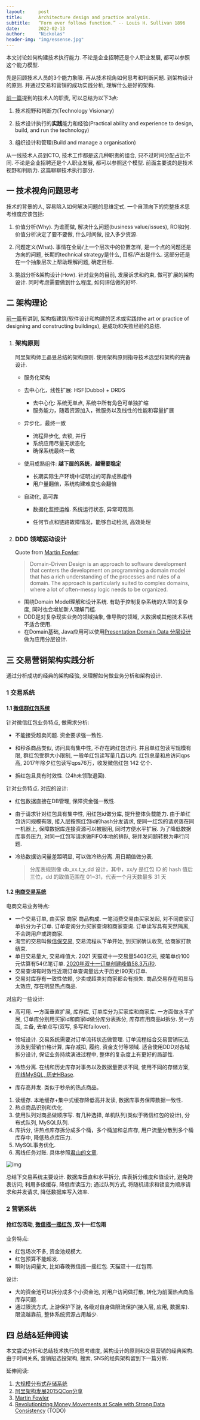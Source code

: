 ```yaml
---
layout:     post
title:      Architecture design and practice analysis. 
subtitle:   “Form ever follows function.” -- Louis H. Sullivan 1896
date:       2022-02-13
author:     "Nickolas"
header-img: "img/essense.jpg"
---
```


本文讨论如何构建技术执行能力. 不论是企业招聘还是个人职业发展, 都可以参照这个能力模型.

先是回顾技术人员的3个能力象限. 再从技术视角如何思考和判断问题. 到架构设计的原则. 并通过交易和营销的成功实践分析, 理解什么是好的架构.



[前一篇](https://nickolashu.github.io/2022/02/06/think-in-technology/)提到的技术人的职责, 可以总结为以下3点:

1. 技术视野和判断力(Technology Visionary)

2. 技术设计执行的**实践**能力和经验(Practical ability and experience to design, build, and run the technology)

3. 组织设计和管理(Build and manage a organisation)

   

从一线技术人员到CTO, 技术工作都是这几种职责的组合, 只不过时间分配占比不同. 不论是企业招聘还是个人职业发展, 都可以参照这个模型. 前面主要说的是技术视野和判断力. 这篇聊聊技术执行部分.



## 一 技术视角问题思考
技术的背景的人, 容易陷入如何解决问题的思维定式. 一个自顶向下的完整技术思考维度应该包括:

1. 价值分析(Why). 为谁而做, 解决什么问题(business value/issues), ROI如何.  价值分析决定了要不要做, 什么时间做, 投入多少资源.

2. 问题定义(What). 事情在全局/上一个层次中的位置怎样, 是一个点的问题还是方向的问题, 长期的technical strategy是什么, 目标/产出是什么. 这部分还是在一个抽象层次上帮助理解问题, 确定目标.

3. 挑战分析&架构设计(How). 针对业务的目前, 发展诉求和约束, 做可扩展的架构设计. 同时考虑需要做到什么程度, 如何评估做的好坏.



## 二 架构理论

[前一篇](https://nickolashu.github.io/2022/02/06/think-in-technology/)有讲到, 架构指建筑/软件设计和构建的艺术或实践(the art or practice of designing and constructing buildings), 是成功和失败经验的总结.

1. ### 架构原则

   阿里架构师王晶昱总结的架构原则. 使用架构原则指导技术选型和架构的完备设计. 

   * 服务化架构

   * 去中心化，线性扩展: HSF(Dubbo) + DRDS
     * 去中心化: 系统无单点, 系统中所有角色可单独扩缩
     * 服务能力，随着资源加入，微服务以及线性的性能和容量扩展
     
   * 异步化，最终一致
     * 流程异步化, 去锁, 并行
     * 系统应用尽量无状态化
     * 确保系统最终一致
     
   * 使用成熟组件: **越下层的系统，越需要稳定**
     * 长期实际生产环境中证明过的可靠成熟组件
     * 用户量翻倍，系统构建难度也会翻倍
     
   * 自动化, 高可靠
     * 数据化监控运维. 系统运行状态, 异常可观测.
     
     * 任何节点和链路故障情况，能够自动检测, 高效处理
     
       

2. ### DDD 领域驱动设计

   Quote from [Martin Fowler](https://martinfowler.com/bliki/DomainDrivenDesign.html):

   > Domain-Driven Design is an approach to software development that centers the development on programming a domain model that has a rich understanding of the processes and rules of a domain.  The approach is particularly suited to complex domains, where a lot of often-messy logic needs to be organized.

   * 围绕Domain Model理解和设计系统. 有助于控制复杂系统的大型的复杂度, 同时也会增加新人理解门槛.
   * DDD是对复杂现实业务的领域抽象, 像导购的领域, 大数据或其他技术系统不适合使用.
   * 在Domain基础, Java应用可以使用[Presentation Domain Data 分层设计](https://martinfowler.com/bliki/PresentationDomainDataLayering.html) 做为应用分层设计.

## 三 交易营销架构实践分析

通过分析成功的经典的架构经验, 来理解如何做业务分析和架构设计.



### 1 交易系统 

#### 1.1 [微信群红包系统](https://www.infoq.cn/article/2017hongbao-weixin/?pid=2900) 

针对微信红包业务特点, 做需求分析:

* 不能接受超卖问题. 资金要求强一致性.  

* 和秒杀商品类似, 访问具有集中性, 不存在跨红包访问. 并且单红包读写规模有限, 群红包受群大小限制, 一般单红包读写量几百以内. 红包总量和总访问qps高, 2017年除夕红包读写qps76万，收发微信红包 142 亿个. 

* 拆红包且具有时效性.  (24h未领取退回).



针对业务特点. 对应的设计: 
* 红包数据直接在DB管理, 保障资金强一致性. 

* 由于请求针对红包具有集中性, 用红包id做分库, 提升整体负载能力. 由于单红包访问规模有限, 接入层按照红包id的hash分发请求, 使同一红包的请求落在同一机器上, 保障数据库连接资源可以被服用, 同时方便水平扩展. 为了降低数据库事务压力, 对同一红包写请求做FIFO本地的排队, 将并发问题转换为串行问题.

* 冷热数据访问量差距明显, 可以做冷热分离. 用日期值做分表. 

  > 分库表规则像 db_xx.t_y_dd 设计，其中，xx/y 是红包 ID 的 hash 值后三位，dd 的取值范围在 01~31，代表一个月天数最多 31 天



#### 1.2 [电商交易系统](https://developer.aliyun.com/article/757221) 

电商交易业务特点:
* 一个交易订单, 由买家 商家 商品构成. 一笔消费交易由买家发起, 对不同商家订单拆分为子订单. 订单查询分为买家查询和商家查询. 订单读写具有天然隔离, 不会跨用户或跨商家.
* 淘宝的交易叫做[信保交易](https://activity.alibaba.com/page/tradeassurance.html), 交易流程从下单开始, 到买家确认收货, 给商家打款结束.
* 单日交易量大, 交易峰值大. 2021 天猫双十一交易量5403亿元, 按笔单价100元估算有54亿笔订单. [2020年双十一订单创建峰值58.3万/秒](https://www.thepaper.cn/newsDetail_forward_9932469).
* 交易查询有时效性近期订单查询量远大于历史(90天)订单. 
* 交易对库存有一致性依赖, 少卖或超卖对商家都会有损失. 商品交易存在明显马太效应, 存在明显热点商品. 



对应的一些设计:
* 高可用. 一方面垂直扩展, 库存库, 订单库分为买家库和商家库. 一方面做水平扩展,  订单库分别用买家id和商家id做分库分表拆分, 库存库用商品id拆分. 另一方面, 主备, 去单点写(双写, 多写和failover).

* 领域设计. 交易系统需要对订单流转状态做管理. 订单流程结合交易营销玩法, 涉及到营销价格计算, 库存减扣, 履约, 资金支付等领域. 适合使用DDD对各域拆分设计, 保证业务持续演进过程中, 整体的复杂度上有更好的局部性.

* 冷热分离. 在线和历史库存对事务以及数据量要求不同, 使用不同的存储方案, [在线MySQL, 历史HBase](https://developer.aliyun.com/article/757221).

* 库存高并发. 类似于秒杀的热点商品。
1) 读缓存. 本地缓存+集中式缓存降低高并发读, 数据库事务保障数据一致性. 
2) 热点商品识别和优化.  
3) 使用队列对商品做顺序写. 有几种选择, 单机队列(类似于微信红包的设计), 分布式队列, MySQL队列. 
4) 库拆分, 讲热点库存拆分成多个桶，多个桶加和总库存, 用户流量分散到多个桶库存中, 降低热点库压力.
5) MySQL事务优化. 
6) 离线任务对账. 
具体参照[君山的文章](https://www.toutiao.com/i6260281405876470273/?hmsr=toutiao.io&utm_medium=toutiao.io&utm_source=toutiao.io&wid=1644746473876).

  ![img](https://p6.toutiaoimg.com/origin/33f0001674c419fdbe4?from=pc)

总结下交易系统主要设计. 数据库垂直和水平拆分, 库表拆分维度和值设计, 避免跨表访问; 利用多级缓存, 降低库读压力; 通过队列方式, 将随机请求和锁变为顺序请求和并发请求, 降低数据库写入效率.



### 2 营销系统

#### 抢红包活动, [微信摇一摇红包](https://www.infoq.cn/article/1-billion-bonus-from-the-clouds) ,双十一红包雨

业务特点:
* 红包场次不多, 资金池规模大.
* 红包预算不能超发.
* 瞬时访问量大, 比如春晚微信摇一摇红包. 天猫双十一红包雨.

设计:
* 大的资金池可以拆分成多个小资金池, 对用户访问做打散, 转化为前面热点商品库存问题.
* 通过限流方式, 上游保护下游, 各级对自身做限流保护(接入层, 应用, 数据库). 限流越靠前, 整体系统资源占用越少.


## 四 总结&延伸阅读

本文尝试分析和总结技术执行的思考维度, 架构设计的原则和交易营销的经典架构. 由于时间关系, 营销招选投架构, 搜索, SNS的经典架构留到下一篇分析. 



延伸阅读:

1. [大规模分布式存储系统 ](https://book.douban.com/subject/25723658/)
2. [阿里架构发展2015QCon分享](https://docs.huihoo.com/infoq/qconshanghai/2015/%E5%88%86%E5%B8%83%E5%BC%8F%E7%B3%BB%E7%BB%9F%E8%AE%BE%E8%AE%A1/QCon%E4%B8%8A%E6%B5%B72015-%E6%B7%98%E5%AE%9D%E6%8A%80%E6%9C%AF%E5%8F%91%E5%B1%95%E5%8E%86%E7%A8%8B%E5%92%8C%E6%9E%B6%E6%9E%84%E7%BB%8F%E9%AA%8C%E5%88%86%E4%BA%AB-%E7%8E%8B%E6%99%B6%E6%98%B1%EF%BC%88%E6%B2%88%E8%AF%A2%EF%BC%89.pdf)
2.  [Martin Fowler](https://martinfowler.com/)
2.  [Revolutionizing Money Movements at Scale with Strong Data Consistency](https://eng.uber.com/money-scale-strong-data/) (TODO)
